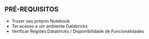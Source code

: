 ## PRÉ-REQUISITOS

* Trazer seu próprio Notebook
* Ter acesso a um ambiente Databricks
* Verificar Regiões Databricks / Disponibilidade de Funcionalidades



